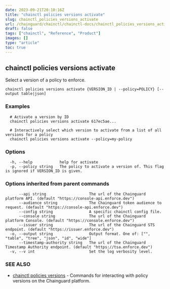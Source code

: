 ```yaml
---
date: 2023-09-21T20:10:16Z
title: "chainctl policies versions activate"
slug: chainctl_policies_versions_activate
url: /chainguard/chainctl/chainctl-docs/chainctl_policies_versions_activate/
draft: false
tags: ["chainctl", "Reference", "Product"]
images: []
type: "article"
toc: true
---
```

## chainctl policies versions activate

Select a version of a policy to enforce.

```
chainctl policies versions activate {VERSION_ID | --policy=POLICY} [--output table|json]
```

### Examples

```
  # Activate a version by ID
  chainctl policies versions activate 617ec5ae...
  
  # Interactively select which version to activate from a list of all versions for a policy
  chainctl policies versions activate --policy=my-policy
```

### Options

```
  -h, --help            help for activate
  -p, --policy string   The policy to activate a version of. This flag is ignored if VERSION_ID is given.
```

### Options inherited from parent commands

```
      --api string                   The url of the Chainguard platform API. (default "https://console-api.enforce.dev")
      --audience string              The Chainguard token audience to request. (default "https://console-api.enforce.dev")
      --config string                A specific chainctl config file.
      --console string               The url of the Chainguard platform Console. (default "https://console.enforce.dev")
      --issuer string                The url of the Chainguard STS endpoint. (default "https://issuer.enforce.dev")
  -o, --output string                Output format. One of: ["", "table", "tree", "json", "id", "wide"]
      --timestamp-authority string   The url of the Chainguard Timestamp Authority endpoint. (default "https://tsa.enforce.dev")
  -v, --v int                        Set the log verbosity level.
```

### SEE ALSO

* [chainctl policies versions](/chainguard/chainctl/chainctl-docs/chainctl_policies_versions/)	 - Commands for interacting with policy versions on the Chainguard platform.


